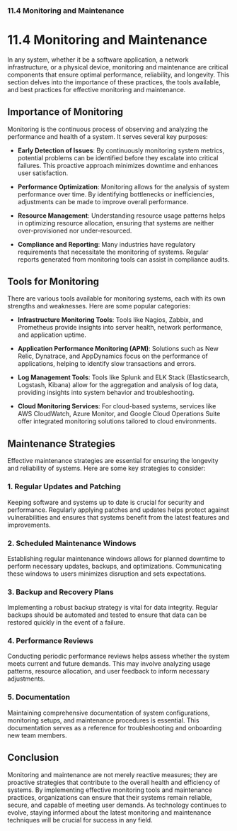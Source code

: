 ### 11.4 Monitoring and Maintenance

# 11.4 Monitoring and Maintenance

In any system, whether it be a software application, a network infrastructure, or a physical device, monitoring and maintenance are critical components that ensure optimal performance, reliability, and longevity. This section delves into the importance of these practices, the tools available, and best practices for effective monitoring and maintenance.

## Importance of Monitoring

Monitoring is the continuous process of observing and analyzing the performance and health of a system. It serves several key purposes:

- **Early Detection of Issues**: By continuously monitoring system metrics, potential problems can be identified before they escalate into critical failures. This proactive approach minimizes downtime and enhances user satisfaction.

- **Performance Optimization**: Monitoring allows for the analysis of system performance over time. By identifying bottlenecks or inefficiencies, adjustments can be made to improve overall performance.

- **Resource Management**: Understanding resource usage patterns helps in optimizing resource allocation, ensuring that systems are neither over-provisioned nor under-resourced.

- **Compliance and Reporting**: Many industries have regulatory requirements that necessitate the monitoring of systems. Regular reports generated from monitoring tools can assist in compliance audits.

## Tools for Monitoring

There are various tools available for monitoring systems, each with its own strengths and weaknesses. Here are some popular categories:

- **Infrastructure Monitoring Tools**: Tools like Nagios, Zabbix, and Prometheus provide insights into server health, network performance, and application uptime.

- **Application Performance Monitoring (APM)**: Solutions such as New Relic, Dynatrace, and AppDynamics focus on the performance of applications, helping to identify slow transactions and errors.

- **Log Management Tools**: Tools like Splunk and ELK Stack (Elasticsearch, Logstash, Kibana) allow for the aggregation and analysis of log data, providing insights into system behavior and troubleshooting.

- **Cloud Monitoring Services**: For cloud-based systems, services like AWS CloudWatch, Azure Monitor, and Google Cloud Operations Suite offer integrated monitoring solutions tailored to cloud environments.

## Maintenance Strategies

Effective maintenance strategies are essential for ensuring the longevity and reliability of systems. Here are some key strategies to consider:

### 1. Regular Updates and Patching

Keeping software and systems up to date is crucial for security and performance. Regularly applying patches and updates helps protect against vulnerabilities and ensures that systems benefit from the latest features and improvements.

### 2. Scheduled Maintenance Windows

Establishing regular maintenance windows allows for planned downtime to perform necessary updates, backups, and optimizations. Communicating these windows to users minimizes disruption and sets expectations.

### 3. Backup and Recovery Plans

Implementing a robust backup strategy is vital for data integrity. Regular backups should be automated and tested to ensure that data can be restored quickly in the event of a failure.

### 4. Performance Reviews

Conducting periodic performance reviews helps assess whether the system meets current and future demands. This may involve analyzing usage patterns, resource allocation, and user feedback to inform necessary adjustments.

### 5. Documentation

Maintaining comprehensive documentation of system configurations, monitoring setups, and maintenance procedures is essential. This documentation serves as a reference for troubleshooting and onboarding new team members.

## Conclusion

Monitoring and maintenance are not merely reactive measures; they are proactive strategies that contribute to the overall health and efficiency of systems. By implementing effective monitoring tools and maintenance practices, organizations can ensure that their systems remain reliable, secure, and capable of meeting user demands. As technology continues to evolve, staying informed about the latest monitoring and maintenance techniques will be crucial for success in any field.